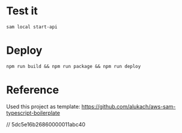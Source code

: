 # Test it

```
sam local start-api
```

# Deploy

```
npm run build && npm run package && npm run deploy
```

# Reference

Used this project as template: https://github.com/alukach/aws-sam-typescript-boilerplate

// 5dc5e16b26860000011abc40

